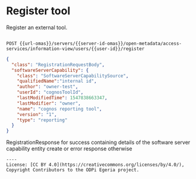 <!-- SPDX-License-Identifier: CC-BY-4.0 -->
<!-- Copyright Contributors to the ODPi Egeria project. -->

# Register tool

Register an external tool.

```

POST {{url-omas}}/servers/{{server-id-omas}}/open-metadata/access-services/information-view/users/{{user-id}}/register
```

```json
{
  "class": "RegistrationRequestBody",
  "softwareServerCapability": {
    "class": "SoftwareServerCapabilitySource",
    "qualifiedName":"internal id",
    "author": "owner-test",
    "userId": "cognosToolId",
    "lastModifiedTime": 1547838663347,
    "lastModifier": "owner",
    "name": "cognos reporting tool",
    "version": "1",
    "type": "reporting"
  }
}
```
RegistrationResponse for success containing details of the software server capability entity create or error response otherwise

```
----
License: [CC BY 4.0](https://creativecommons.org/licenses/by/4.0/),
Copyright Contributors to the ODPi Egeria project.